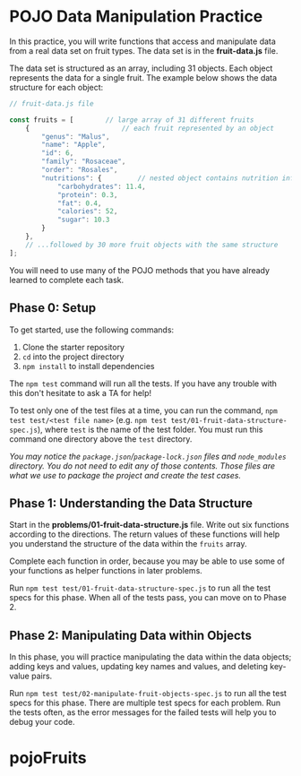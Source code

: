 # POJO Data Manipulation Practice

In this practice, you will write functions that access and manipulate data from
a real data set on fruit types. The data set is in the __fruit-data.js__ file.

The data set is structured as an array, including 31 objects. Each object
represents the data for a single fruit. The example below shows the data
structure for each object:

```javascript
// fruit-data.js file

const fruits = [        // large array of 31 different fruits
    {                       // each fruit represented by an object
        "genus": "Malus",
        "name": "Apple",
        "id": 6,
        "family": "Rosaceae",
        "order": "Rosales",
        "nutritions": {         // nested object contains nutrition information
            "carbohydrates": 11.4,
            "protein": 0.3,
            "fat": 0.4,
            "calories": 52,
            "sugar": 10.3
        }
    },
    // ...followed by 30 more fruit objects with the same structure
];
```

You will need to use many of the POJO methods that you have already learned to
complete each task.

## Phase 0: Setup

To get started, use the following commands:

1. Clone the starter repository
2. `cd` into the project directory
3. `npm install` to install dependencies

The `npm test` command will run all the tests. If you have any trouble with this
don't hesitate to ask a TA for help!

To test only one of the test files at a time, you can run the command,
`npm test test/<test file name>` (e.g.
`npm test test/01-fruit-data-structure-spec.js`), where `test` is the name of
the test folder. You must run this command one directory above the `test`
directory.

_You may notice the `package.json`/`package-lock.json` files and
`node_modules` directory. You do not need to edit any of those contents. Those
files are what we use to package the project and create the test cases._

## Phase 1: Understanding the Data Structure

Start in the __problems/01-fruit-data-structure.js__ file. Write out six
functions according to the directions. The return values of these functions will
help you understand the structure of the data within the `fruits` array.

Complete each function in order, because you may be able to use some of your
functions as helper functions in later problems.

Run `npm test test/01-fruit-data-structure-spec.js` to run all the test specs
for this phase. When all of the tests pass, you can move on to Phase 2.

## Phase 2: Manipulating Data within Objects

In this phase, you will practice manipulating the data within the data objects;
adding keys and values, updating key names and values, and deleting key-value
pairs.

Run `npm test test/02-manipulate-fruit-objects-spec.js` to run all the test
specs for this phase. There are multiple test specs for each problem. Run the
tests often, as the error messages for the failed tests will help you to debug
your code.
# pojoFruits
